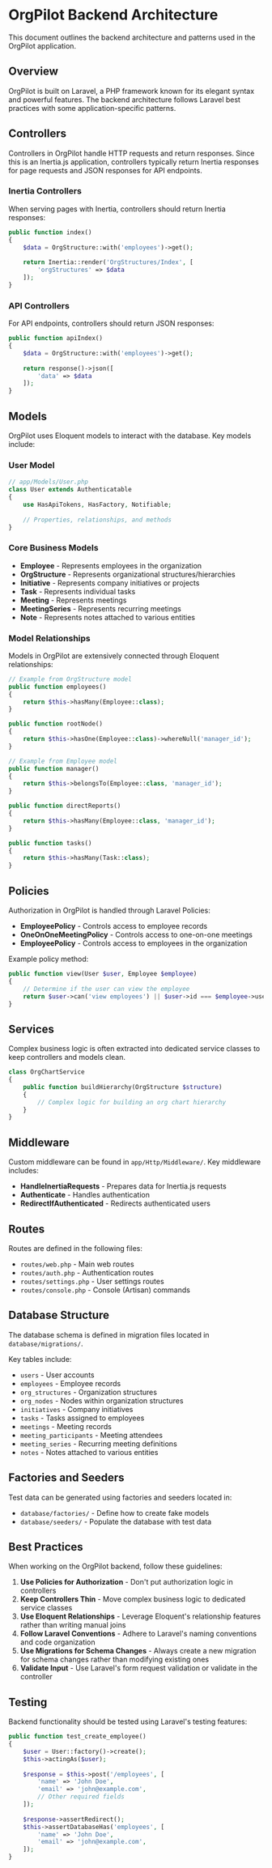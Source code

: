 # OrgPilot Backend Architecture

This document outlines the backend architecture and patterns used in the OrgPilot application.

## Overview

OrgPilot is built on Laravel, a PHP framework known for its elegant syntax and powerful features. The backend architecture follows Laravel best practices with some application-specific patterns.

## Controllers

Controllers in OrgPilot handle HTTP requests and return responses. Since this is an Inertia.js application, controllers typically return Inertia responses for page requests and JSON responses for API endpoints.

### Inertia Controllers

When serving pages with Inertia, controllers should return Inertia responses:

```php
public function index()
{
    $data = OrgStructure::with('employees')->get();
    
    return Inertia::render('OrgStructures/Index', [
        'orgStructures' => $data
    ]);
}
```

### API Controllers

For API endpoints, controllers should return JSON responses:

```php
public function apiIndex()
{
    $data = OrgStructure::with('employees')->get();
    
    return response()->json([
        'data' => $data
    ]);
}
```

## Models

OrgPilot uses Eloquent models to interact with the database. Key models include:

### User Model

```php
// app/Models/User.php
class User extends Authenticatable
{
    use HasApiTokens, HasFactory, Notifiable;
    
    // Properties, relationships, and methods
}
```

### Core Business Models

- **Employee** - Represents employees in the organization
- **OrgStructure** - Represents organizational structures/hierarchies
- **Initiative** - Represents company initiatives or projects
- **Task** - Represents individual tasks
- **Meeting** - Represents meetings
- **MeetingSeries** - Represents recurring meetings
- **Note** - Represents notes attached to various entities

### Model Relationships

Models in OrgPilot are extensively connected through Eloquent relationships:

```php
// Example from OrgStructure model
public function employees()
{
    return $this->hasMany(Employee::class);
}

public function rootNode()
{
    return $this->hasOne(Employee::class)->whereNull('manager_id');
}

// Example from Employee model
public function manager()
{
    return $this->belongsTo(Employee::class, 'manager_id');
}

public function directReports()
{
    return $this->hasMany(Employee::class, 'manager_id');
}

public function tasks()
{
    return $this->hasMany(Task::class);
}
```

## Policies

Authorization in OrgPilot is handled through Laravel Policies:

- **EmployeePolicy** - Controls access to employee records
- **OneOnOneMeetingPolicy** - Controls access to one-on-one meetings
- **EmployeePolicy** - Controls access to employees in the organization

Example policy method:

```php
public function view(User $user, Employee $employee)
{
    // Determine if the user can view the employee
    return $user->can('view employees') || $user->id === $employee->user_id;
}
```

## Services

Complex business logic is often extracted into dedicated service classes to keep controllers and models clean.

```php
class OrgChartService
{
    public function buildHierarchy(OrgStructure $structure)
    {
        // Complex logic for building an org chart hierarchy
    }
}
```

## Middleware

Custom middleware can be found in `app/Http/Middleware/`. Key middleware includes:

- **HandleInertiaRequests** - Prepares data for Inertia.js requests
- **Authenticate** - Handles authentication
- **RedirectIfAuthenticated** - Redirects authenticated users

## Routes

Routes are defined in the following files:

- `routes/web.php` - Main web routes
- `routes/auth.php` - Authentication routes
- `routes/settings.php` - User settings routes
- `routes/console.php` - Console (Artisan) commands

## Database Structure

The database schema is defined in migration files located in `database/migrations/`.

Key tables include:
- `users` - User accounts
- `employees` - Employee records
- `org_structures` - Organization structures
- `org_nodes` - Nodes within organization structures
- `initiatives` - Company initiatives
- `tasks` - Tasks assigned to employees
- `meetings` - Meeting records
- `meeting_participants` - Meeting attendees
- `meeting_series` - Recurring meeting definitions
- `notes` - Notes attached to various entities

## Factories and Seeders

Test data can be generated using factories and seeders located in:

- `database/factories/` - Define how to create fake models
- `database/seeders/` - Populate the database with test data

## Best Practices

When working on the OrgPilot backend, follow these guidelines:

1. **Use Policies for Authorization** - Don't put authorization logic in controllers
2. **Keep Controllers Thin** - Move complex business logic to dedicated service classes
3. **Use Eloquent Relationships** - Leverage Eloquent's relationship features rather than writing manual joins
4. **Follow Laravel Conventions** - Adhere to Laravel's naming conventions and code organization
5. **Use Migrations for Schema Changes** - Always create a new migration for schema changes rather than modifying existing ones
6. **Validate Input** - Use Laravel's form request validation or validate in the controller

## Testing

Backend functionality should be tested using Laravel's testing features:

```php
public function test_create_employee()
{
    $user = User::factory()->create();
    $this->actingAs($user);
    
    $response = $this->post('/employees', [
        'name' => 'John Doe',
        'email' => 'john@example.com',
        // Other required fields
    ]);
    
    $response->assertRedirect();
    $this->assertDatabaseHas('employees', [
        'name' => 'John Doe',
        'email' => 'john@example.com',
    ]);
}
```
